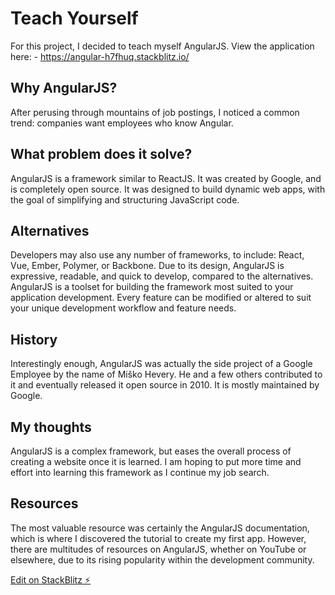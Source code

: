 # Teach Yourself

For this project, I decided to teach myself AngularJS. 
View the application here:
    - https://angular-h7fhuq.stackblitz.io/

## Why AngularJS?
After perusing through mountains of job postings, I noticed a common trend: companies
want employees who know Angular. 

## What problem does it solve?
AngularJS is a framework similar to ReactJS. It was created by Google, and is completely
open source. It was designed to build dynamic web apps, with the goal of simplifying and structuring JavaScript code.

## Alternatives
Developers may also use any number of frameworks, to include: React, Vue, Ember, Polymer, or Backbone. Due to its design, AngularJS is expressive, readable, and quick to develop, compared to the alternatives. AngularJS is a toolset for building the framework most suited to your application development. Every feature can be modified or altered to suit your unique development workflow and feature needs.

## History
Interestingly enough, AngularJS was actually the side project of a Google Employee by the name of Miško Hevery. He and a few others contributed to it and eventually released it open source in 2010. It is mostly maintained by Google.

## My thoughts
AngularJS is a complex framework, but eases the overall process of creating a website once it is learned. I am hoping to put more time and effort into learning this framework as I continue my job search. 

## Resources
The most valuable resource was certainly the AngularJS documentation, which is where I discovered the tutorial to create my first app. However, there are multitudes of resources on AngularJS, whether on YouTube or elsewhere, due to its rising popularity within the development community.

[Edit on StackBlitz ⚡️](https://stackblitz.com/edit/angular-h7fhuq)